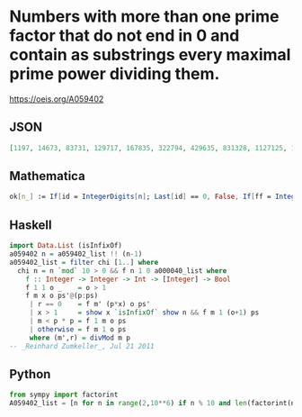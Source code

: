 # Numbers with more than one prime factor that do not end in 0 and contain as substrings every maximal prime power dividing them\.
https://oeis.org/A059402
## JSON
```JSON
[1197, 14673, 83731, 129717, 167835, 322794, 429635, 831328, 1127125, 1183497, 1184128, 1319825, 1344837, 1371294, 1724786, 1731195, 1943795, 2597175, 2971137, 2993715, 3161907, 3181437, 3719193, 4609731, 4913928, 5037365, 5912739, 5981125, 6193563]
```
## Mathematica
```Mathematica
ok[n_] := If[id = IntegerDigits[n]; Last[id] == 0, False, If[ff = IntegerDigits /@ Apply[ Power, FactorInteger[n], {1}]; Length[ff] == 1, False, And @@ (MatchQ[id, {___, Sequence @@ #, ___}] & ) /@ ff]]; A059402 = {}; Do[ If[ok[n], Print[n]; AppendTo[A059402, n]], {n, 1, 6*10^6}] (* _Jean-François Alcover_, Nov 24 2011 *)
```
## Haskell
```Haskell
import Data.List (isInfixOf)
a059402 n = a059402_list !! (n-1)
a059402_list = filter chi [1..] where
  chi n = n `mod` 10 > 0 && f n 1 0 a000040_list where
    f :: Integer -> Integer -> Int -> [Integer] -> Bool
    f 1 1 o _    = o > 1
    f m x o ps'@(p:ps)
     | r == 0    = f m' (p*x) o ps'
     | x > 1     = show x `isInfixOf` show n && f m 1 (o+1) ps
     | m < p * p = f 1 m o ps
     | otherwise = f m 1 o ps
     where (m',r) = divMod m p
-- _Reinhard Zumkeller_, Jul 21 2011
```
## Python
```Python
from sympy import factorint
A059402_list = [n for n in range(2,10**6) if n % 10 and len(factorint(n)) > 1 and all(str(a**b) in str(n) for a, b in factorint(n).items())] # _Chai Wah Wu_, Aug 13 2021
```
